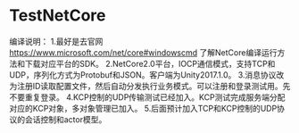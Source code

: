 # TestNetCore
编译说明：
1.最好是去官网  https://www.microsoft.com/net/core#windowscmd
  了解NetCore编译运行方法和下载对应平台的SDK。
2.NetCore2.0平台，IOCP通信模式，支持TCP和UDP，序列化方式为Protobuf和JSON。客户端为Unity2017.1.0。
3.消息协议改为注册ID读取配置文件，然后自动分发执行业务模式。可以注册和登录测试用。先不要重复登录。
4.KCP控制的UDP传输测试已经加入。KCP测试完成服务端分配对应的KCP对象，多对象管理已加入。
5.后面预计加入TCP和KCP控制的UDP协议的会话控制和actor模型。
